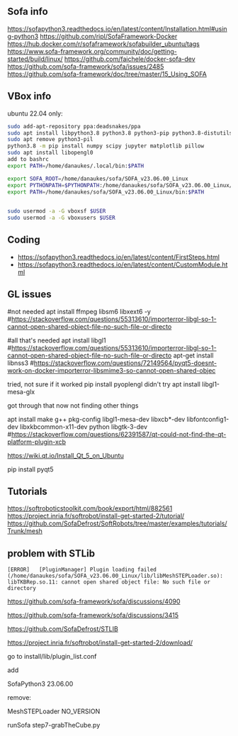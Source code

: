## Sofa info

https://sofapython3.readthedocs.io/en/latest/content/Installation.html#using-python3
https://github.com/ripl/SofaFramework-Docker
https://hub.docker.com/r/sofaframework/sofabuilder_ubuntu/tags
https://www.sofa-framework.org/community/doc/getting-started/build/linux/
https://github.com/faichele/docker-sofa-dev
https://github.com/sofa-framework/sofa/issues/2485
https://github.com/sofa-framework/doc/tree/master/15_Using_SOFA



## VBox info

ubuntu 22.04 only:

```bash
sudo add-apt-repository ppa:deadsnakes/ppa
sudo apt install libpython3.8 python3.8 python3-pip python3.8-distutils #https://stackoverflow.com/questions/77233855/why-did-i-got-an-error-modulenotfounderror-no-module-named-distutils
sudo apt remove python3-pil
python3.8 -m pip install numpy scipy jupyter matplotlib pillow
sudo apt install libopengl0
add to bashrc
export PATH=/home/danaukes/.local/bin:$PATH

export SOFA_ROOT=/home/danaukes/sofa/SOFA_v23.06.00_Linux
export PYTHONPATH=$PYTHONPATH:/home/danaukes/sofa/SOFA_v23.06.00_Linux/plugins/SofaPython3/lib/python3/site-packages
export PATH=/home/danaukes/sofa/SOFA_v23.06.00_Linux/bin:$PATH

     
sudo usermod -a -G vboxsf $USER 
sudo usermod -a -G vboxusers $USER 

```



## Coding


* <https://sofapython3.readthedocs.io/en/latest/content/FirstSteps.html>
* <https://sofapython3.readthedocs.io/en/latest/content/CustomModule.html>

## GL issues

#not needed
apt install ffmpeg libsm6 libxext6  -y #https://stackoverflow.com/questions/55313610/importerror-libgl-so-1-cannot-open-shared-object-file-no-such-file-or-directo

#all that's needed
apt install libgl1 #https://stackoverflow.com/questions/55313610/importerror-libgl-so-1-cannot-open-shared-object-file-no-such-file-or-directo
apt-get install libnss3 #https://stackoverflow.com/questions/72149564/pyqt5-doesnt-work-on-docker-importerror-libsmime3-so-cannot-open-shared-objec

tried, not sure if it worked
pip install pyoplengl
didn't try
apt install libgl1-mesa-glx


got through that now not finding other things

apt install make g++ pkg-config libgl1-mesa-dev libxcb*-dev libfontconfig1-dev libxkbcommon-x11-dev python libgtk-3-dev #https://stackoverflow.com/questions/62391587/qt-could-not-find-the-qt-platform-plugin-xcb

https://wiki.qt.io/Install_Qt_5_on_Ubuntu


pip install pyqt5

## Tutorials

https://softroboticstoolkit.com/book/export/html/882561
https://project.inria.fr/softrobot/install-get-started-2/tutorial/
https://github.com/SofaDefrost/SoftRobots/tree/master/examples/tutorials/Trunk/mesh

## problem with STLib

```
[ERROR]   [PluginManager] Plugin loading failed (/home/danaukes/sofa/SOFA_v23.06.00_Linux/lib/libMeshSTEPLoader.so): libTKBRep.so.11: cannot open shared object file: No such file or directory

```
https://github.com/sofa-framework/sofa/discussions/4090

https://github.com/sofa-framework/sofa/discussions/3415

https://github.com/SofaDefrost/STLIB

https://project.inria.fr/softrobot/install-get-started-2/download/

go to install/lib/plugin_list.conf

add

SofaPython3 23.06.00

remove:

MeshSTEPLoader NO_VERSION


runSofa step7-grabTheCube.py 
